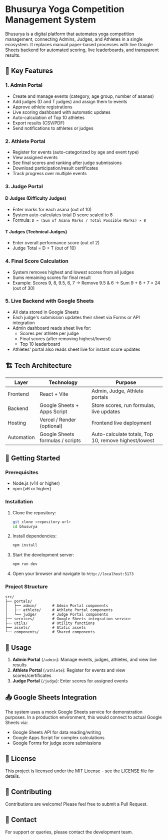 # Bhusurya Yoga Competition Management System

Bhusurya is a digital platform that automates yoga competition management, connecting Admins, Judges, and Athletes in a single ecosystem. It replaces manual paper-based processes with live Google Sheets backend for automated scoring, live leaderboards, and transparent results.

## 🌟 Key Features

### 1. Admin Portal
- Create and manage events (category, age group, number of asanas)
- Add judges (D and T judges) and assign them to events
- Approve athlete registrations
- Live scoring dashboard with automatic updates
- Auto-calculation of Top 10 athletes
- Export results (CSV/PDF)
- Send notifications to athletes or judges

### 2. Athlete Portal
- Register for events (auto-categorized by age and event type)
- View assigned events
- See final scores and ranking after judge submissions
- Download participation/result certificates
- Track progress over multiple events

### 3. Judge Portal
#### D Judges (Difficulty Judges)
- Enter marks for each asana (out of 10)
- System auto-calculates total D score scaled to 8
- Formula: `D = (Sum of Asana Marks / Total Possible Marks) × 8`

#### T Judges (Technical Judges)
- Enter overall performance score (out of 2)
- Judge Total = D + T (out of 10)

### 4. Final Score Calculation
- System removes highest and lowest scores from all judges
- Sums remaining scores for final result
- Example: Scores 9, 8, 9.5, 6, 7 → Remove 9.5 & 6 → Sum 9 + 8 + 7 = 24 (out of 30)

### 5. Live Backend with Google Sheets
- All data stored in Google Sheets
- Each judge's submission updates their sheet via Forms or API integration
- Admin dashboard reads sheet live for:
  - Scores per athlete per judge
  - Final scores (after removing highest/lowest)
  - Top 10 leaderboard
- Athletes' portal also reads sheet live for instant score updates

## 🏗️ Tech Architecture

| Layer      | Technology                       | Purpose                                              |
| ---------- | -------------------------------- | ---------------------------------------------------- |
| Frontend   | React + Vite                     | Admin, Judge, Athlete portals                        |
| Backend    | Google Sheets + Apps Script      | Store scores, run formulas, live updates             |
| Hosting    | Vercel / Render (optional)       | Frontend live deployment                             |
| Automation | Google Sheets formulas / scripts | Auto-calculate totals, Top 10, remove highest/lowest |

## 🚀 Getting Started

### Prerequisites
- Node.js (v14 or higher)
- npm (v6 or higher)

### Installation

1. Clone the repository:
   ```bash
   git clone <repository-url>
   cd bhusurya
   ```

2. Install dependencies:
   ```bash
   npm install
   ```

3. Start the development server:
   ```bash
   npm run dev
   ```

4. Open your browser and navigate to `http://localhost:5173`

### Project Structure
```
src/
├── portals/
│   ├── admin/       # Admin Portal components
│   ├── athlete/     # Athlete Portal components
│   └── judge/       # Judge Portal components
├── services/        # Google Sheets integration service
├── utils/           # Utility functions
├── assets/          # Static assets
└── components/      # Shared components
```

## 🎯 Usage

1. **Admin Portal** (`/admin`): Manage events, judges, athletes, and view live results
2. **Athlete Portal** (`/athlete`): Register for events and view scores/certificates
3. **Judge Portal** (`/judge`): Enter scores for assigned events

## 📤 Google Sheets Integration

The system uses a mock Google Sheets service for demonstration purposes. In a production environment, this would connect to actual Google Sheets via:
- Google Sheets API for data reading/writing
- Google Apps Script for complex calculations
- Google Forms for judge score submissions

## 📄 License

This project is licensed under the MIT License - see the LICENSE file for details.

## 🤝 Contributing

Contributions are welcome! Please feel free to submit a Pull Request.

## 📧 Contact

For support or queries, please contact the development team.